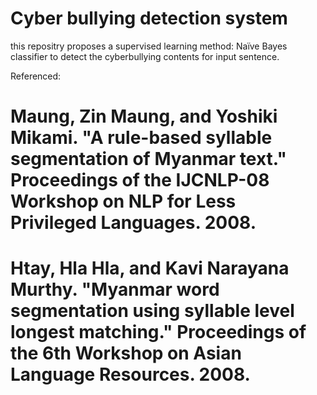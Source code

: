 Cyber bullying detection system
===============================

  this repositry proposes a supervised learning method: Naïve Bayes classifier to detect the cyberbullying contents for input sentence.
  
  
Referenced:
# Maung, Zin Maung, and Yoshiki Mikami. "A rule-based syllable segmentation of Myanmar text." Proceedings of the IJCNLP-08 Workshop on NLP for Less Privileged Languages. 2008.
# Htay, Hla Hla, and Kavi Narayana Murthy. "Myanmar word segmentation using syllable level longest matching." Proceedings of the 6th Workshop on Asian Language Resources. 2008.
